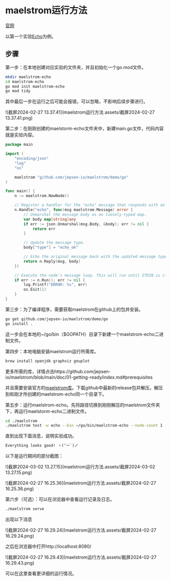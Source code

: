 # maelstrom运行方法

[官网](https://fly.io/dist-sys/)

以第一个实验[Echo](https://fly.io/dist-sys/1/)为例。

## 步骤

第一步：在本地创建对应实验的文件夹，并且初始化一个go.mod文件。

```bash
mkdir maelstrom-echo
cd maelstrom-echo
go mod init maelstrom-echo
go mod tidy
```

其中最后一步在运行之后可能会报错，可以忽略，不影响后续步骤进行。

![截屏2024-02-27 13.37.41](maelstrom运行方法.assets/截屏2024-02-27 13.37.41.png)

第二步：在刚刚创建的maelstorm-echo文件夹中，新建main.go文件，代码内容就是实验内容。

```go
package main

import (
	"encoding/json"
	"log"
	"os"

	maelstrom "github.com/jepsen-io/maelstrom/demo/go"
)

func main() {
	n := maelstrom.NewNode()

	// Register a handler for the "echo" message that responds with an "echo_ok".
	n.Handle("echo", func(msg maelstrom.Message) error {
		// Unmarshal the message body as an loosely-typed map.
		var body map[string]any
		if err := json.Unmarshal(msg.Body, &body); err != nil {
			return err
		}

		// Update the message type.
		body["type"] = "echo_ok"

		// Echo the original message back with the updated message type.
		return n.Reply(msg, body)
	})

	// Execute the node's message loop. This will run until STDIN is closed.
	if err := n.Run(); err != nil {
		log.Printf("ERROR: %s", err)
		os.Exit(1)
	}
}

```

第三步：为了编译程序，需要获取maelstrom在github上的包并安装。

```bash
go get github.com/jepsen-io/maelstrom/demo/go
go install .
```

这一步会在本地的~/go/bin（$GOPATH）目录下新建一个maelstrom-echo二进制文件。

第四步：本地电脑安装maelstrom运行所需库。

```bash
brew install openjdk graphviz gnuplot
```

更多所需的库，详情点击https://github.com/jepsen-io/maelstrom/blob/main/doc/01-getting-ready/index.md#prerequisites

并且需要安装官方的[maelstrom库](https://github.com/jepsen-io/maelstrom/releases/tag/v0.2.3)。下载github中最新的release包并解压。解压到和刚才所创建的maelstrom-echo同一个目录下。

第五步：运行maelstrom-echo。先将路径切换到刚刚解压的maelstrom文件夹下，再运行maelstorm-echo二进制文件。

```bash
cd ./maelstrom
./maelstrom test -w echo --bin ~/go/bin/maelstrom-echo --node-count 1 --time-limit 10
```

直到出现下面消息，说明实验成功。

```markdown
Everything looks good! ヽ(‘ー`)ノ
```

以下是运行期间的部分截图：

![截屏2024-03-02 13.27.15](maelstrom运行方法.assets/截屏2024-03-02 13.27.15.png)

![截屏2024-02-27 16.25.36](maelstrom运行方法.assets/截屏2024-02-27 16.25.36.png)

第六步（可选）：可以在浏览器中查看运行记录及日志。

```bash
./maelstrom serve
```

出现以下消息

![截屏2024-02-27 16.29.24](maelstrom运行方法.assets/截屏2024-02-27 16.29.24.png)

之后在浏览器中打开http://localhost:8080/

![截屏2024-02-27 16.29.43](maelstrom运行方法.assets/截屏2024-02-27 16.29.43.png)

可以在这里查看更详细的运行情况。
